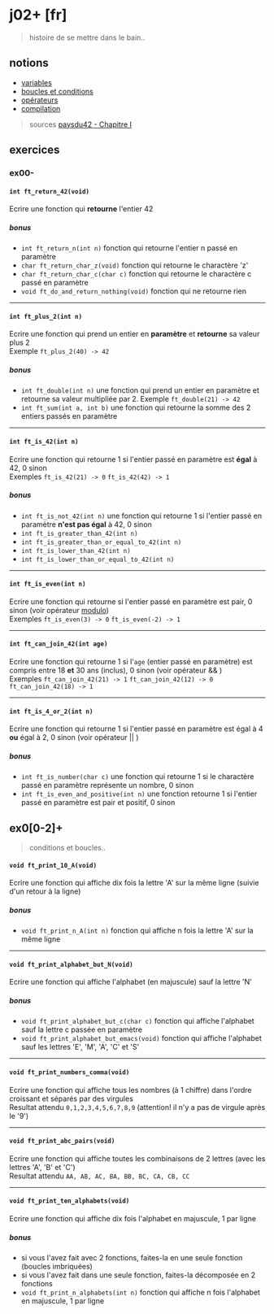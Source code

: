 # j02+ [fr]
> histoire de se mettre dans le bain..

## notions
- [variables](http://i.paysdu42.fr/?page=impatient-C#les-variables)
- [boucles et conditions](http://i.paysdu42.fr/?page=impatient-C#conditions-et-boucles)
- [opérateurs](http://i.paysdu42.fr/?page=impatient-C#operateurs-de-calcul-et-incrementations)
- [compilation](http://i.paysdu42.fr/?page=impatient-C#la-compilation)
> sources [paysdu42 - Chapitre I](http://i.paysdu42.fr/?page=impatient-C#chap1)

## exercices

### ex00-

#### `int ft_return_42(void)`
Ecrire une fonction qui **retourne** l'entier 42

##### bonus
- `int ft_return_n(int n)` fonction qui retourne l'entier n passé en paramètre
- `char ft_return_char_z(void)` fonction qui retourne le charactère 'z'
- `char ft_return_char_c(char c)` fonction qui retourne le charactère c passé en paramètre
- `void ft_do_and_return_nothing(void)` fonction qui ne retourne rien

----

#### `int ft_plus_2(int n)`
Ecrire une fonction qui prend un entier en **paramètre** et **retourne** sa valeur plus 2  
Exemple `ft_plus_2(40) -> 42`

##### bonus
- `int ft_double(int n)` une fonction qui prend un entier en paramètre et retourne sa valeur multipliée par 2. Exemple `ft_double(21) -> 42`
- `int ft_sum(int a, int b)` une fonction qui retourne la somme des 2 entiers passés en paramètre

----

#### `int ft_is_42(int n)`
Ecrire une fonction qui retourne 1 si l'entier passé en paramètre est **égal** à 42, 0 sinon  
Exemples `ft_is_42(21) -> 0` `ft_is_42(42) -> 1`

##### bonus
- `int ft_is_not_42(int n)` une fonction qui retourne 1 si l'entier passé en paramètre **n'est pas égal** à 42, 0 sinon
- `int ft_is_greater_than_42(int n)`
- `int ft_is_greater_than_or_equal_to_42(int n)`
- `int ft_is_lower_than_42(int n)`
- `int ft_is_lower_than_or_equal_to_42(int n)`

----

#### `int ft_is_even(int n)`
Ecrire une fonction qui retourne si l'entier passé en paramètre est pair, 0 sinon (voir opérateur [modulo](https://c.developpez.com/cours/bernard-cassagne/node21.php))  
Exemples `ft_is_even(3) -> 0` `ft_is_even(-2) -> 1`

----

#### `int ft_can_join_42(int age)`
Ecrire une fonction qui retourne 1 si l'`age` (entier passé en paramètre) est compris entre 18 **et** 30 ans (inclus), 0 sinon (voir opérateur && )  
Exemples `ft_can_join_42(21) -> 1` `ft_can_join_42(12) -> 0` `ft_can_join_42(18) -> 1`

----

#### `int ft_is_4_or_2(int n)`
Ecrire une fonction qui retourne 1 si l'entier passé en paramètre est égal à 4 **ou** égal à 2, 0 sinon (voir opérateur || )

##### bonus
- `int ft_is_number(char c)` une fonction qui retourne 1 si le charactère passé en paramètre représente un nombre, 0 sinon
- `int ft_is_even_and_positive(int n)` une fonction retourne 1 si l'entier passé en paramètre est pair et positif, 0 sinon


## ex0[0-2]+
> conditions et boucles..

#### `void ft_print_10_A(void)`
Ecrire une fonction qui affiche dix fois la lettre 'A' sur la même ligne (suivie d'un retour à la ligne)

##### bonus
- `void ft_print_n_A(int n)` fonction qui affiche n fois la lettre 'A' sur la même ligne

----

#### `void ft_print_alphabet_but_N(void)`
Ecrire une fonction qui affiche l'alphabet (en majuscule) sauf la lettre 'N'

##### bonus
- `void ft_print_alphabet_but_c(char c)` fonction qui affiche l'alphabet sauf la lettre c passée en paramètre
- `void ft_print_alphabet_but_emacs(void)` fonction qui affiche l'alphabet sauf les lettres 'E', 'M', 'A', 'C' et 'S'

----

#### `void ft_print_numbers_comma(void)`
Ecrire une fonction qui affiche tous les nombres (à 1 chiffre) dans l'ordre croissant et séparés par des virgules  
Resultat attendu `0,1,2,3,4,5,6,7,8,9` (attention! il n'y a pas de virgule après le '9')

----

#### `void ft_print_abc_pairs(void)`
Ecrire une fonction qui affiche toutes les combinaisons de 2 lettres (avec les lettres 'A', 'B' et 'C')  
Resultat attendu `AA, AB, AC, BA, BB, BC, CA, CB, CC`

----

#### `void ft_print_ten_alphabets(void)`
Ecrire une fonction qui affiche dix fois l'alphabet en majuscule, 1 par ligne

##### bonus
- si vous l'avez fait avec 2 fonctions, faites-la en une seule fonction (boucles imbriquées)
- si vous l'avez fait dans une seule fonction, faites-la décomposée en 2 fonctions
- `void ft_print_n_alphabets(int n)` fonction qui affiche n fois l'alphabet en majuscule, 1 par ligne
